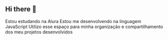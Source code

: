 ## Hi there 👋

Estou estudando na Alura
Estou me desenvolvendo na linguagem JavaScript
Utilizo esse espaço para minha organização e compartilhamento dos meu projetos desenvolvidos
